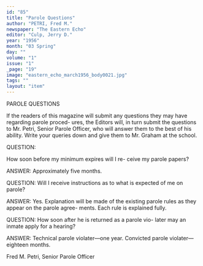 ```yaml
---
id: "85"
title: "Parole Questions"
author: "PETRI, Fred M."
newspaper: "The Eastern Echo"
editor: "Culp, Jerry D."
year: "1956"
month: "03 Spring"
day: ""
volume: "1"
issue: "1"
_page: "19"
image: "eastern_echo_march1956_body0021.jpg"
tags: ""
layout: "item"
---
```

PAROLE QUESTIONS

If the readers of this magazine will submit any
questions they may have regarding parole proced-
ures, the Editors will, in turn submit the questions
to Mr. Petri, Senior Parole Officer, who will answer
them to the best of his ability. Write your queries
down and give them to Mr. Graham at the school.

QUESTION:

How soon before my minimum expires will I re-
ceive my parole papers?

ANSWER:
Approximately five months.

QUESTION:
Will I receive instructions as to what is expected
of me on parole?

ANSWER:
Yes. Explanation will be made of the existing
parole rules as they appear on the parole agree-
ments. Each rule is explained fully.

QUESTION:
How soon after he is returned as a parole vio-
later may an inmate apply for a hearing?

ANSWER:
Technical parole violater—one year.
Convicted parole violater—eighteen months.

Fred M. Petri, Senior Parole Officer
